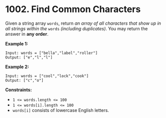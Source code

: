 # 1002. Find Common Characters
Given a string array `words`, return *an array of all characters that show up in all strings within the* `words` *(including duplicates)*. You may return the answer in **any order**.

**Example 1:**
```
Input: words = ["bella","label","roller"]
Output: ["e","l","l"]
```

**Example 2:**
```
Input: words = ["cool","lock","cook"]
Output: ["c","o"]
```

**Constraints:**
- `1 <= words.length <= 100`
- `1 <= words[i].length <= 100`
- `words[i]` consists of lowercase English letters.
